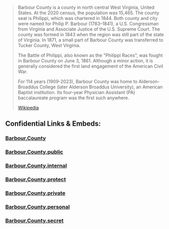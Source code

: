 
> Barbour County is a county in north central West Virginia, United States. 
> At the 2020 census, the population was 15,465. 
> The county seat is Philippi, which was chartered in 1844. 
> Both county and city were named for Philip P. Barbour (1783–1841), 
> a U.S. Congressman from Virginia and Associate Justice of the U.S. Supreme Court. 
> The county was formed in 1843 when the region was still part of the state of Virginia. 
> In 1871, a small part of Barbour County was transferred to Tucker County, West Virginia.
>
> The Battle of Philippi, also known as the "Philippi Races", 
> was fought in Barbour County on June 3, 1861. 
> Although a minor action, 
> it is generally considered the first land engagement of the American Civil War.
>
> For 114 years (1909-2023), Barbour County was home to Alderson-Broaddus College 
> (later Alderson Broaddus University), an American Baptist institution. 
> Its four-year Physician Assistant (PA) baccalaureate program was the first such anywhere.
>
> [Wikipedia](https://en.wikipedia.org/wiki/Barbour%20County,%20West%20Virginia)


## Confidential Links & Embeds: 

### [Barbour,County](/_Standards/Earth/Continent/America~North/USA/USA~Central/Alabama/counties~Alabama/Barbour,County.md) 

### [Barbour,County.public](/_public/Earth/Continent/America~North/USA/USA~Central/Alabama/counties~Alabama/Barbour,County.public.md) 

### [Barbour,County.internal](/_internal/Earth/Continent/America~North/USA/USA~Central/Alabama/counties~Alabama/Barbour,County.internal.md) 

### [Barbour,County.protect](/_protect/Earth/Continent/America~North/USA/USA~Central/Alabama/counties~Alabama/Barbour,County.protect.md) 

### [Barbour,County.private](/_private/Earth/Continent/America~North/USA/USA~Central/Alabama/counties~Alabama/Barbour,County.private.md) 

### [Barbour,County.personal](/_personal/Earth/Continent/America~North/USA/USA~Central/Alabama/counties~Alabama/Barbour,County.personal.md) 

### [Barbour,County.secret](/_secret/Earth/Continent/America~North/USA/USA~Central/Alabama/counties~Alabama/Barbour,County.secret.md)

